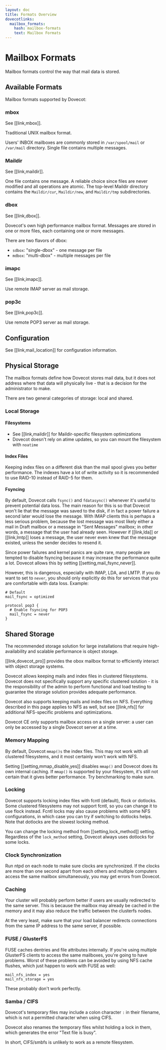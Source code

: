 ```yaml
---
layout: doc
title: Formats Overview
dovecotlinks:
  mailbox_formats:
    hash: mailbox-formats
    text: Mailbox Formats
---
```


# Mailbox Formats

Mailbox formats control the way that mail data is stored.

## Available Formats

Mailbox formats supported by Dovecot:

### mbox

See [[link,mbox]].

Traditional UNIX mailbox format.

Users' INBOX mailboxes are commonly stored in `/var/spool/mail` or
`/var/mail` directory. Single file contains multiple messages.

### Maildir

See [[link,maildir]].

One file contains one message. A reliable choice since files are never
modified and all operations are atomic. The top-level Maildir
directory contains the `Maildir/cur`, `Maildir/new`, and
`Maildir/tmp` subdirectories.

### dbox

See [[link,dbox]].

Dovecot's own high performance mailbox format. Messages are stored in
one or more files, each containing one or more messages.

There are two flavors of dbox:

* `sdbox`: "single-dbox" - one message per file
* `mdbox`: "multi-dbox" - multiple messages per file

### imapc

See [[link,imapc]].

Use remote IMAP server as mail storage.

### pop3c

See [[link,pop3c]].

Use remote POP3 server as mail storage.

## Configuration

See [[link,mail_location]] for configuration information.

## Physical Storage

The mailbox formats define how Dovecot stores mail data, but it does not
address where that data will physically live - that is a decision for the
administrator to make.

There are two general categories of storage: local and shared.

### Local Storage

#### Filesystems

* See [[link,maildir]] for Maildir-specific filesystem optimizations
* Dovecot doesn't rely on atime updates, so you can mount the filesystem with
  `noatime`

#### Index Files

Keeping index files on a different disk than the mail spool gives you better
performance. The indexes have a lot of write activity so it is recommended to
use RAID-10 instead of RAID-5 for them.

#### Fsyncing

By default, Dovecot calls `fsync()` and `fdatasync()` whenever it's
useful to prevent potential data loss. The main reason for this is so that
Dovecot won't lie that the message was saved to the disk, if in fact a power
failure a second later would lose the message. With IMAP clients this is
perhaps a less serious problem, because the lost message was most likely
either a mail in Draft mailbox or a message in "Sent Messages" mailbox; in
other words, a message that the user had already seen. However if
[[link,lda]] or [[link,lmtp]] loses a message, the user never even knew
that the message existed, unless the sender decides to resend it.

Since power failures and kernel panics are quite rare, many people are
tempted to disable fsyncing because it may increase the performance quite a
lot. Dovecot allows this by setting [[setting,mail_fsync,never]].

However, this is dangerous, especially with IMAP, LDA, and LMTP. If you do
want to set to `never`, you should only explicitly do this for services
that you are comfortable with data loss. Example:

```
# Default
mail_fsync = optimized

protocol pop3 {
  # Enable fsyncing for POP3
  mail_fsync = never
}
```

## Shared Storage

The recommended storage solution for large installations that require
high-availability and scalable performance is object storage.

[[link,dovecot_pro]] provides the obox mailbox format to efficiently
interact with object storage systems.

Dovecot allows keeping mails and index files in clustered filesystems.
Dovecot does not specifically support any specific clustered solution - it
is the responsibility of the admin to perform functional and load
testing to guarantee the storage solution provides adequate performance.

Dovecot also supports keeping mails and index files on NFS. Everything
described in this page applies to NFS as well, but see [[link,nfs]] for
additional NFS-specific problems and optimizations.

Dovecot CE only supports mailbox access on a single server: a user can only be
accessed by a single Dovecot server at a time.

### Memory Mapping

By default, Dovecot `mmap()s` the index files. This may not work with all
clustered filesystems, and it most certainly won't work with NFS.

Setting [[setting,mmap_disable,yes]] disables `mmap()` and Dovecot does its own
internal caching. If `mmap()` is supported by your filesystem, it's still
not certain that it gives better performance. Try benchmarking to make sure.

### Locking

Dovecot supports locking index files with fcntl (default), flock or dotlocks.
Some clustered filesystems may not support fcntl, so you can change it to use
flock instead. Fcntl locks may also cause problems with some NFS
configurations, in which case you can try if switching to dotlocks helps.
Note that dotlocks are the slowest locking method.

You can change the locking method from [[setting,lock_method]] setting.
Regardless of the `lock_method` setting, Dovecot always uses dotlocks for
some locks.

### Clock Synchronization

Run ntpd on each node to make sure clocks are synchronized. If the clocks are
more than one second apart from each others and multiple computers access the
same mailbox simultaneously, you may get errors from Dovecot.

### Caching

Your cluster will probably perform better if users are usually redirected to
the same server. This is because the mailbox may already be cached in the
memory and it may also reduce the traffic between the clusterfs nodes.

At the very least, make sure that your load balancer redirects connections
from the same IP address to the same server, if possible.

### FUSE / GlusterFS

FUSE caches dentries and file attributes internally. If you're using multiple
GlusterFS clients to access the same mailboxes, you're going to have
problems. Worst of these problems can be avoided by using NFS cache flushes,
which just happen to work with FUSE as well:

```
mail_nfs_index = yes
mail_nfs_storage = yes
```

These probably don't work perfectly.

### Samba / CIFS

Dovecot's temporary files may include a colon character `:` in their
filename, which is not a permitted character when using CIFS.

Dovecot also renames the temporary files whilst holding a lock in them, which
generates the error "Text file is busy".

In short, CIFS/smbfs is unlikely to work as a remote filesystem.
